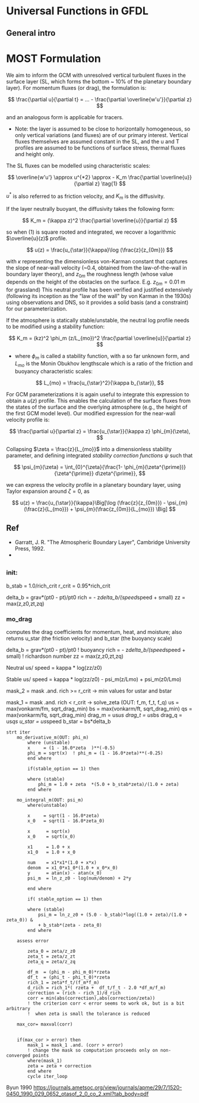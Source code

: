 # Universal Functions in GFDL

## General intro

# MOST Formulation
We aim to inform the GCM with unresolved vertical turbulent fluxes in the surface layer (SL, which forms the bottom ~ 10% of the planetary boundary layer). For momentum fluxes (or drag), the formulation is:

$$
\frac{\partial u}{\partial t} = ... - \frac{\partial \overline{w'u'}}{\partial z}
$$

and an analogous form is applicable for tracers.
- Note: the layer is assumed to be close to horizontally homogeneous, so only vertical variations (and fluxes) are of our primary interest. Vertical fluxes themselves are assumed constant in the SL, and the u and T profiles are assumed to be functions of surface stress, thermal fluxes and height only.

The SL fluxes can be modelled using characteristic scales:

$$
\overline{w'u'} \approx u^{*2} \approx - K_m \frac{\partial \overline{u}}{\partial z} \tag{1}
$$

$u^{*}$ is also referred to as friction velocity, and $K_m$ is the diffusivity.


If the layer neutrally buoyant, the diffusivity takes the following form:

$$
K_m = (\kappa z)^2 \frac{\partial \overline{u}}{\partial z}
$$

so when (1) is square rooted and integrated, we recover a logarithmic $\overline{u}(z)$ profile.

$$
u(z) = \frac{u_{\star}}{\kappa}\log (\frac{z}{z_{0m}})
$$

with $\kappa$ representing the dimensionless von-Karman constant that captures the slope of near-wall velocity (~0.4, obtained from the law-of-the-wall in boundary layer theory), and $z_{0m}$ the roughness length (whose value depends on the height of the obstacles on the surface. E.g. $z_{0m}=0.01$ m for grassland)
This neutral profile has been verified and justified extensively (following its inception as the "law of the wall" by von Karman in the 1930s) using observations and DNS, so it provides a solid basis (and a constraint) for our parameterization.

If the atmosphere is statically stable/unstable, the neutral log profile needs to be modified using a stability function:

$$
K_m = (kz)^2 \phi_m (z/L_{mo})^2 \frac{\partial \overline{u}}{\partial z}
$$

- where $\phi_m$ is called a stability function, with a so far unknown form, and $L_{mo}$ is the Monin Obukhov lengthscale which is a ratio of the friction and buoyancy characteristic scales:

$$
L_{mo} = \frac{u_{\star}^2}{\kappa b_{\star}},
$$


For GCM parameterizations it is again useful to integrate this expression to obtain a $u(z)$ profile. This enables the calculation of the surface fluxes from the states of the surface and the overlying atmosphere (e.g., the height of the first GCM model level). Our modified expression for the near-wall velocity profile is:

$$
\frac{\partial u}{\partial z} = \frac{u_{\star}}{\kappa z} \phi_{m}(\zeta),
$$

Collapsing $\zeta = \frac{z}{L_{mo}}$ into a dimensionless stability parameter, and defining integrated *stability correction functions* $\psi$ such that

$$
\psi_{m}(\zeta) = \int_{0}^{\zeta}{\frac{1- \phi_{m}(\zeta^{\prime})}{\zeta^{\prime}} d\zeta^{\prime}},
$$

we can express the velocity profile in a planetary boundary layer, using Taylor expansion around $\zeta = 0$, as

$$
u(z) = \frac{u_{\star}}{\kappa}\Big[\log (\frac{z}{z_{0m}}) - \psi_{m}(\frac{z}{L_{mo}}) + \psi_{m}(\frac{z_{0m}}{L_{mo}}) \Big]
$$

## Ref
- Garratt, J. R. "The Atmospheric Boundary Layer", Cambridge University Press, 1992.
-

##

### init:

b_stab = 1.0/rich_crit
r_crit = 0.95*rich_crit


   delta_b = grav*(pt0 - pt)/pt0
   rich    = - z*delta_b/(speed*speed + small)
   zz      = max(z,z0,zt,zq)



### mo_drag

computes the drag coefficients for momentum, heat, and moisture;
                also returns u_star (the friction velocity) and
                b_star (the buoyancy scale)


   delta_b = grav*(pt0 - pt)/pt0 ! buoyancy
   rich    = - z*delta_b/(speed*speed + small) ! richardson number
   zz      = max(z,z0,zt,zq)


Neutral
us/ speed = kappa * log(zz/z0)

Stable
us/ speed = kappa * log(zz/z0) - psi_m(z/Lmo) + psi_m(z0/Lmo)


mask_2 = mask .and. rich >= r_crit
-> min values for ustar and bstar

mask_1 = mask .and. rich <  r_crit
-> solve_zeta (OUT:  f_m, f_t, f_q)
    us   = max(vonkarm/fm, sqrt_drag_min)
    bs   = max(vonkarm/ft, sqrt_drag_min)
    qs   = max(vonkarm/fq, sqrt_drag_min)
    drag_m   = us*us
    drag_t   = us*bs
    drag_q   = us*qs
    u_star   = us*speed
    b_star   = bs*delta_b

    strt iter
        mo_derivative_m(OUT: phi_m)
            where (unstable)
            x     = (1 - 16.0*zeta  )**(-0.5)
            phi_m = sqrt(x)  ! phi_m = (1 - 16.0*zeta)**(-0.25)
            end where

            if(stable_option == 1) then

            where (stable)
                phi_m = 1.0 + zeta  *(5.0 + b_stab*zeta)/(1.0 + zeta)
            end where

        mo_integral_m(OUT: psi_m)
            where(unstable)

            x     = sqrt(1 - 16.0*zeta)
            x_0   = sqrt(1 - 16.0*zeta_0)

            x      = sqrt(x)
            x_0    = sqrt(x_0)

            x1     = 1.0 + x
            x1_0   = 1.0 + x_0

            num    = x1*x1*(1.0 + x*x)
            denom  = x1_0*x1_0*(1.0 + x_0*x_0)
            y      = atan(x) - atan(x_0)
            psi_m  = ln_z_z0 - log(num/denom) + 2*y

            end where

            if( stable_option == 1) then

            where (stable)
                psi_m = ln_z_z0 + (5.0 - b_stab)*log((1.0 + zeta)/(1.0 + zeta_0)) &
                + b_stab*(zeta - zeta_0)
            end where

        assess error

            zeta_0 = zeta/z_z0
            zeta_t = zeta/z_zt
            zeta_q = zeta/z_zq

            df_m  = (phi_m - phi_m_0)*rzeta
            df_t  = (phi_t - phi_t_0)*rzeta
            rich_1 = zeta*f_t/(f_m*f_m)
            d_rich = rich_1*( rzeta +  df_t/f_t - 2.0 *df_m/f_m)
            correction = (rich - rich_1)/d_rich
            corr = min(abs(correction),abs(correction/zeta))
            ! the criterion corr < error seems to work ok, but is a bit arbitrary
            !  when zeta is small the tolerance is reduced

        max_cor= maxval(corr)


        if(max_cor > error) then
            mask_1 = mask_1 .and. (corr > error)
            ! change the mask so computation proceeds only on non-converged points
            where(mask_1)
            zeta = zeta + correction
            end where
            cycle iter_loop



Byun 1990 https://journals.ametsoc.org/view/journals/apme/29/7/1520-0450_1990_029_0652_otasof_2_0_co_2.xml?tab_body=pdf


